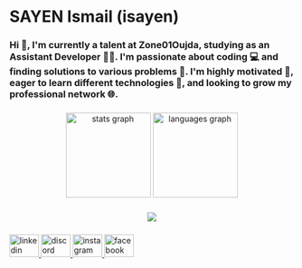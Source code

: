 <h1 align="left">SAYEN Ismail (isayen)</h1>

###

<h3 align="left">Hi 👋, I'm currently a talent at Zone01Oujda, studying as an Assistant Developer 👨‍💻. I'm passionate about coding 💻 and finding solutions to various problems 🧠. I'm highly motivated 💪, eager to learn different technologies 🚀, and looking to grow my professional network 🌐.</h3>

###

<div align="center">
  <img src="https://github-readme-stats.vercel.app/api?username=ismailsayen&hide_title=false&hide_rank=false&show_icons=true&include_all_commits=true&count_private=true&disable_animations=false&theme=dracula&locale=en&hide_border=false&order=1" height="150" alt="stats graph"  />
  <img src="https://github-readme-stats.vercel.app/api/top-langs?username=ismailsayen&locale=en&hide_title=false&layout=compact&card_width=320&langs_count=5&theme=dracula&hide_border=false&order=2" height="150" alt="languages graph"  />
</div>

###

<div align="center">
  <img src="https://profile-counter.glitch.me/ismailsayen/count.svg?"  />
</div>

###

<div align="left">
  <a href="https://www.linkedin.com/in/ismail-sayen-aa816a325/" target="_blank">
    <img src="https://raw.githubusercontent.com/maurodesouza/profile-readme-generator/master/src/assets/icons/social/linkedin/default.svg" width="52" height="40" alt="linkedin logo"  />
  </a>
  <a href="https://discord.gg/ku779zPm" target="_blank">
    <img src="https://raw.githubusercontent.com/maurodesouza/profile-readme-generator/master/src/assets/icons/social/discord/default.svg" width="52" height="40" alt="discord logo"  />
  </a>
  <a href="https://www.instagram.com/_sm3in/" target="_blank">
    <img src="https://raw.githubusercontent.com/maurodesouza/profile-readme-generator/master/src/assets/icons/social/instagram/default.svg" width="52" height="40" alt="instagram logo"  />
  </a>
  <a href="https://web.facebook.com/smailSYN?locale=fr_FR" target="_blank">
    <img src="https://raw.githubusercontent.com/maurodesouza/profile-readme-generator/master/src/assets/icons/social/facebook/default.svg" width="52" height="40" alt="facebook logo"  />
  </a>
</div>

###
